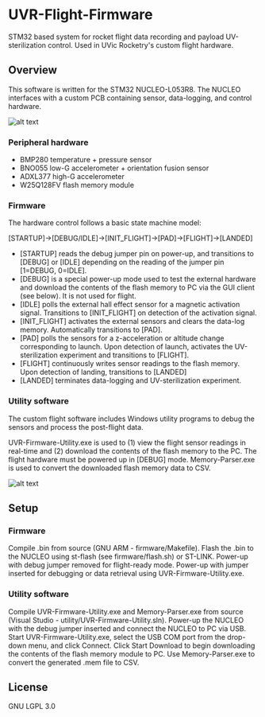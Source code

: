 # UVR-Flight-Firmware

STM32 based system for rocket flight data recording and payload UV-sterilization control. Used in UVic Rocketry's custom flight hardware.

## Overview
This software is written for the STM32 NUCLEO-L053R8. The NUCLEO interfaces with a custom PCB containing sensor, data-logging, and control hardware. 

![alt text](http://i.imgur.com/UvqYlsa.jpg)

### Peripheral hardware
* BMP280 temperature + pressure sensor
* BNO055 low-G accelerometer + orientation fusion sensor
* ADXL377 high-G accelerometer
* W25Q128FV flash memory module

### Firmware
The hardware control follows a basic state machine model:

[STARTUP]->[DEBUG/IDLE]->[INIT_FLIGHT]->[PAD]->[FLIGHT]->[LANDED]

* [STARTUP] reads the debug jumper pin on power-up, and transitions to [DEBUG] or [IDLE] depending on the reading of the jumper pin [1=DEBUG, 0=IDLE].
* [DEBUG] is a special power-up mode used to test the external hardware and download the contents of the flash memory to PC via the GUI client (see below).  It is not used for flight.
* [IDLE] polls the external hall effect sensor for a magnetic activation signal. Transitions to [INIT_FLIGHT] on detection of the activation signal.
* [INIT_FLIGHT] activates the external sensors and clears the data-log memory. Automatically transitions to [PAD].
* [PAD] polls the sensors for a z-acceleration or altitude change corresponding to launch. Upon detection of launch, activates the UV-sterilization experiment and transitions to [FLIGHT].
* [FLIGHT] continuously writes sensor readings to the flash memory. Upon detection of landing, transitions to [LANDED]
* [LANDED] terminates data-logging and UV-sterilization experiment. 

### Utility software

The custom flight software includes Windows utility programs to debug the sensors and process the post-flight data.

UVR-Firmware-Utility.exe is used to (1) view the flight sensor readings in real-time and (2) download the contents of the flash memory to the PC. The flight hardware must be powered up in [DEBUG] mode. Memory-Parser.exe is used to convert the downloaded flash memory data to CSV.

![alt text](http://i.imgur.com/FNl8FKY.jpg)

## Setup

### Firmware

Compile .bin from source (GNU ARM - firmware/Makefile). Flash the .bin to the NUCLEO using st-flash (see firmware/flash.sh) or ST-LINK. Power-up with debug jumper removed for flight-ready mode. Power-up with jumper inserted for debugging or data retrieval using UVR-Firmware-Utility.exe.

### Utility software

Compile UVR-Firmware-Utility.exe and Memory-Parser.exe from source (Visual Studio - utility/UVR-Firmware-Utility.sln). Power-up the NUCLEO with the debug jumper inserted and connect the NUCLEO to PC via USB. Start UVR-Firmware-Utility.exe, select the USB COM port from the drop-down menu, and click Connect. Click Start Download to begin downloading the contents of the flash memory module to PC. Use Memory-Parser.exe to convert the generated .mem file to CSV.

## License
GNU LGPL 3.0
